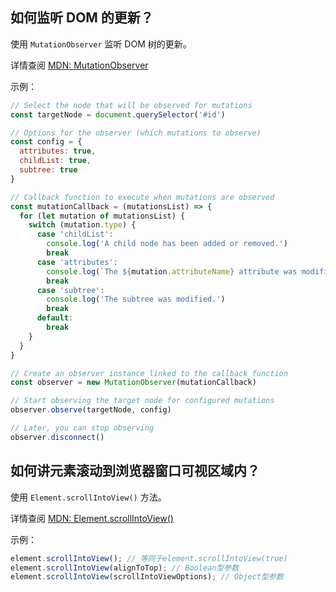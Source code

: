 ## 如何监听 DOM 的更新？

使用 `MutationObserver` 监听 DOM 树的更新。

详情查阅 [MDN: MutationObserver](https://developer.mozilla.org/zh-CN/docs/Web/API/MutationObserver)

示例：

```js
// Select the node that will be observed for mutations
const targetNode = document.querySelector('#id')

// Options for the observer (which mutations to observe)
const config = {
  attributes: true,
  childList: true,
  subtree: true
}

// Callback function to execute when mutations are observed
const mutationCallback = (mutationsList) => {
  for (let mutation of mutationsList) {
    switch (mutation.type) {
      case 'childList':
        console.log('A child node has been added or removed.')
        break
      case 'attributes':
        console.log(`The ${mutation.attributeName} attribute was modified.`)
        break
      case 'subtree':
        console.log('The subtree was modified.')
        break
      default:
        break
    }
  }
}

// Create an observer instance linked to the callback function
const observer = new MutationObserver(mutationCallback)

// Start observing the target node for configured mutations
observer.observe(targetNode, config)

// Later, you can stop observing
observer.disconnect()
```


## 如何讲元素滚动到浏览器窗口可视区域内？

使用 `Element.scrollIntoView()` 方法。

详情查阅 [MDN: Element.scrollIntoView()](https://developer.mozilla.org/zh-CN/docs/Web/API/Element/scrollIntoView)

示例：

```js
element.scrollIntoView(); // 等同于element.scrollIntoView(true) 
element.scrollIntoView(alignToTop); // Boolean型参数 
element.scrollIntoView(scrollIntoViewOptions); // Object型参数
```

